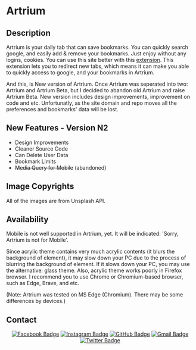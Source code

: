 # Artrium
## Description
Artrium is your daily tab that can save bookmarks.
You can quickly search google, and easily add & remove your bookmarks.
Just enjoy without any logins, cookies.
You can use this site better with this [extension](https://chrome.google.com/webstore/detail/new-tab-redirect/icpgjfneehieebagbmdbhnlpiopdcmna?hl=en).
This extension lets you to redirect new tabs, which means it can make you able to quickly access to google, and your bookmarks in Artrium.

And this, is New version of Artrium. Once Artrium was seperated into two: Artrium and Artrium Beta, but I decided to abandon old Artrium and raise Artrium Beta. New version includes design improvements, improvement on code and etc. Unfortunatly, as the site domain and repo moves all the preferences and bookmarks' data will be lost.

## New Features - Version N2
- Design Improvements
- Cleaner Source Code
- Can Delete User Data
- Bookmark Limits
- <s>Media Query for Mobile</s> (abandoned)

## Image Copyrights
All of the images are from Unsplash API.

## Availability
Mobile is not well supported in Artrium, yet. It will be indicated: 'Sorry, Artrium is not for Mobile'.

Since acrylic theme contains very much acrylic contents (it blurs the background of element), it may slow down your PC due to the process of blurring the background of element. If it slows down your PC, you may use the alternative: glass theme. Also, acrylic theme works poorly in Firefox browser. I recommend you to use Chrome or Chromium-based browser, such as Edge, Brave, and etc.

(Note: Artrium was tested on MS Edge (Chromium). There may be some differences by devices.)

## Contact

<div align=center>

[![Facebook Badge](https://img.shields.io/badge/Facebook-1877f2?style=flat&logo=facebook&logoColor=white&link=https://www.facebook.com/lucasdhan0715)](https://www.facebook.com/lucasdhan0715)
[![Instagram Badge](https://img.shields.io/badge/Instagram-e4405f?style=flat&logo=instagram&logoColor=white&link=https://www.instagram.com/ldhan.dev_0715)](https://www.instagram.com/ldhan.dev_0715)
[![GitHub Badge](https://img.shields.io/badge/GitHub-181717?style=flat&logo=github&logoColor=white&link=https://github.com/ldhan0715)](https://github.com/ldhan0715)
[![Gmail Badge](https://img.shields.io/badge/Gmail-d14836?style=flat&logo=gmail&logoColor=white&link=mailto:ldhan0715@gmail.com)](mailto:ldhan0715@gmail.com)
[![Twitter Badge](https://img.shields.io/badge/Twitter-1da1f2?style=flat&logo=twitter&logoColor=white&link=https://twitter.com/ldhanDev_0715)](https://twitter.com/ldhanDev_0715)

</div>
